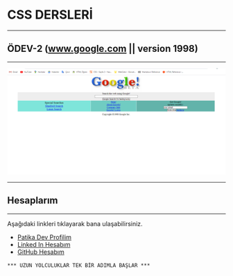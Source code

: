 # CSS DERSLERİ
---
## ÖDEV-2 (www.google.com || version 1998) 
---

![google1998](/odev2/resimler/Odev2.PNG)


---


## Hesaplarım
---
Aşağıdaki linkleri tıklayarak bana ulaşabilirsiniz.

- [Patika Dev Profilim](https://app.patika.dev/yarvas)
- [Linked In Hesabım](https://www.linkedin.com/in/yunus-arvas-658423108/)
- [GitHub Hesabım](https://github.com/yunusarvas)

```
*** UZUN YOLCULUKLAR TEK BİR ADIMLA BAŞLAR ***
```